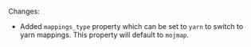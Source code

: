 Changes:

* Added `mappings_type` property which can be set to `yarn` to switch to yarn mappings. This property will default
  to `mojmap`.
